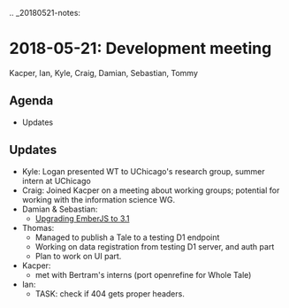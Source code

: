 .. _20180521-notes:

2018-05-21: Development meeting
===============================
Kacper, Ian, Kyle, Craig, Damian, Sebastian, Tommy

Agenda
------
* Updates

Updates
-------
* Kyle: Logan presented WT to UChicago's research group, summer intern at UChicago
* Craig: Joined Kacper on a meeting about working groups; potential for working with the information science WG.
* Damian & Sebastian:
    * [Upgrading EmberJS to 3.1](https://github.com/whole-tale/dashboard/pull/133)
* Thomas:
    * Managed to publish a Tale to a testing D1 endpoint
    * Working on data registration from testing D1 server, and auth part
    * Plan to work on UI part.
* Kacper:
    * met with Bertram's interns (port openrefine for Whole Tale)
* Ian:
    * TASK: check if 404 gets proper headers.
